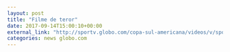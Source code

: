 ```yaml
---
layout: post
title: "Filme de teror"
date: 2017-09-14T15:00:10+00:00
external_link: "http://sportv.globo.com/copa-sul-americana/videos/v/sport-faz-3-a-1-e-abre-boa-vantagem-sobre-ponte-preta-pelas-oitavas-da-sul-americana/6146913/ "
categories: news globo.com
---
```


